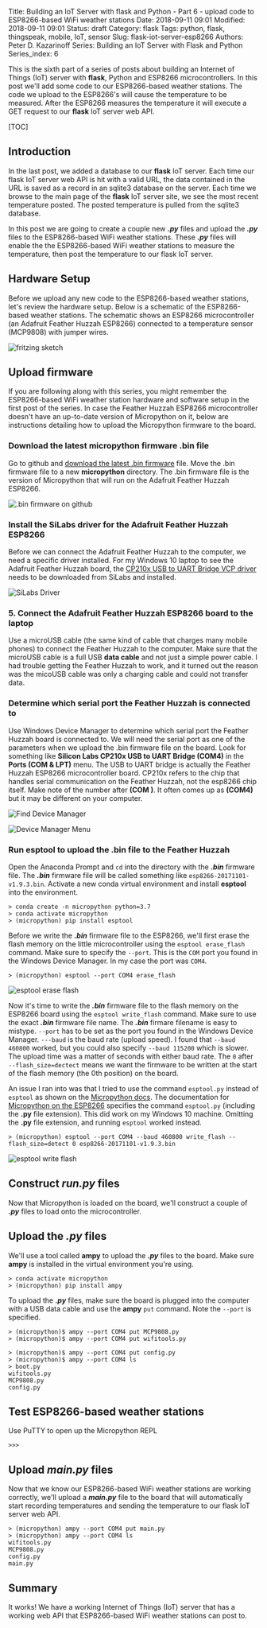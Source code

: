 Title: Building an IoT Server with flask and Python - Part 6 - upload code to ESP8266-based WiFi weather stations
Date: 2018-09-11 09:01
Modified: 2018-09-11 09:01
Status: draft
Category: flask
Tags: python, flask, thingspeak, mobile, IoT, sensor
Slug: flask-iot-server-esp8266
Authors: Peter D. Kazarinoff
Series: Building an IoT Server with Flask and Python
Series_index: 6

This is the sixth part of a series of posts about building an Internet of Things (IoT) server with **flask**, Python and ESP8266 microcontrollers. In this post we'll add some code to our ESP8266-based weather stations. The code we upload to the ESP8266's will cause the temperature to be measured. After the ESP8266 measures the temperature it will execute a GET request to our **flask** IoT server web API.

[TOC]

## Introduction

In the last post, we added a database to our **flask** IoT server. Each time our flask IoT server web API is hit with a valid URL, the data contained in the URL is saved as a record in an sqlite3 database on the server. Each time we browse to the main page of the **flask** IoT server site, we see the most recent temperature posted. The posted temperature is pulled from the sqlite3 database. 

In this post we are going to create a couple new **_.py_** files and upload the **_.py_** files to the ESP8266-based WiFi weather stations. These **_.py_** files will enable the the ESP8266-based WiFi weather stations to measure the temperature, then post the temperature to our flask IoT server.

## Hardware Setup

Before we upload any new code to the ESP8266-based weather stations, let's review the hardware setup. Below is a schematic of the ESP8266-based weather stations. The schematic shows an ESP8266 microcontroller (an Adafruit Feather Huzzah ESP8266) connected to a temperature sensor (MCP9808) with jumper wires.

![fritzing sketch]({filename}/posts/micropython/feather_huzzah_temp_sensor_fritzing.png)

## Upload firmware

If you are following along with this series, you might remember the ESP8266-based WiFi weather station hardware and software setup in the first post of the series. In case the Feather Huzzah ESP8266 microcontroller doesn't have an up-to-date version of Micropython on it, below are instructions detailing how to upload the Micropython firmware to the board.

### Download the latest micropython firmware .bin file

Go to github and [download the latest .bin firmware](https://micropython.org/download#esp8266) file. Move the .bin firmware file to a new **micropython** directory. The .bin firmware file is the version of Micropython that will run on the Adafruit Feather Huzzah ESP8266. 

![.bin firmware on github]({filename}/posts/micropython/firmware_download_page.PNG)

### Install the SiLabs driver for the Adafruit Feather Huzzah ESP8266

Before we can connect the Adafruit Feather Huzzah to the computer, we need a specific driver installed. For my Windows 10 laptop to see the Adafruit Feather Huzzah board, the [CP210x USB to UART Bridge VCP driver](https://www.silabs.com/products/development-tools/software/usb-to-uart-bridge-vcp-drivers) needs to be downloaded from SiLabs and installed.

![SiLabs Driver]({filename}/posts/micropython/download_silabs_driver.PNG)

### 5. Connect the Adafruit Feather Huzzah ESP8266 board to the laptop

Use a microUSB cable (the same kind of cable that charges many mobile phones) to connect the Feather Huzzah to the computer. Make sure that the microUSB cable is a full USB __data cable__ and not just a simple power cable. I had trouble getting the Feather Huzzah to work, and it turned out the reason was the micoUSB cable was only a charging cable and could not transfer data. 

### Determine which serial port the Feather Huzzah is connected to

Use Windows Device Manager to determine which serial port the Feather Huzzah board is connected to. We will need the serial port as one of the parameters when we upload the .bin firmware file on the board. Look for something like **Silicon Labs CP210x USB to UART Bridge (COM4)** in the **Ports (COM & LPT)** menu. The USB to UART bridge is actually the Feather Huzzah ESP8266 microcontroller board. CP210x refers to the chip that handles serial communication on the Feather Huzzah, not the esp8266 chip itself. Make note of the number after **(COM )**. It often comes up as **(COM4)** but it may be different on your computer. 

![Find Device Manager]({filename}/posts/micropython/find_device_manager.png)

![Device Manager Menu]({filename}/posts/micropython/device_manager_menu.png)

### Run esptool to upload the .bin file to the Feather Huzzah

Open the Anaconda Prompt and ```cd``` into the  directory with the **_.bin_** firmware file. The **_.bin_** firmware file will be called something like ```esp8266-20171101-v1.9.3.bin```. Activate a new conda virtual environment and install **esptool** into the environment.

```text
> conda create -n micropython python=3.7
> conda activate micropython
> (micropython) pip install esptool
```

Before we write the **_.bin_** firmware file to the ESP8266, we'll first erase the flash memory on the little microcontroller using the ```esptool erase_flash``` command. Make sure to specify the ```--port```. This is the ```COM``` port you found in the Windows Device Manager.  In my case the port was ```COM4```.

```text
> (micropython) esptool --port COM4 erase_flash
```

![esptool erase flash]({filename}/posts/micropython/esptool_erase_flash.PNG)

Now it's time to write the **_.bin_** firmware file to the flash memory on the ESP8266 board using the ```esptool write_flash``` command. Make sure to use the exact **_.bin_** firmware file name. The **_.bin_** firmare filename is easy to mistype. ```--port``` has to be set as the port you found in the Windows Device Manager. ```---baud``` is the baud rate (upload speed). I found that ```--baud 460800``` worked, but you could also specify ```--baud 115200``` which is slower. The upload time was a matter of seconds with either baud rate. The ```0``` after ```--flash_size=dectect``` means we want the firmware to be written at the start of the flash memory (the 0th position) on the board. 

An issue I ran into was that I tried to use the command ```esptool.py``` instead of ```esptool``` as shown on the [Micropython docs](https://docs.micropython.org/en/latest/esp8266/esp8266/tutorial/intro.html#deploying-the-firmware). The documentation for [Micropython on the ESP8266](https://docs.micropython.org/en/latest/esp8266/esp8266/tutorial/intro.html#deploying-the-firmware) specifies the command ```esptool.py``` (including the **.py** file extension). This did work on my Windows 10 machine. Omitting the **.py** file extension, and running ```esptool``` worked instead. 

```text
> (micropython) esptool --port COM4 --baud 460800 write_flash --flash_size=detect 0 esp8266-20171101-v1.9.3.bin
```

![esptool write flash]({filename}/posts/micropython/esptool_write_flash.PNG)

## Construct **_run.py_** files

Now that Micropython is loaded on the board, we'll construct a couple of **_.py_** files to load onto the microcontroller.

## Upload the **_.py_** files

We'll use a tool called **ampy** to upload the **_.py_** files to the board. Make sure **ampy** is installed in the virtual environment you're using.

```text
> conda activate micropython
> (micropython) pip install ampy
```

To upload the **_.py_** files, make sure the board is plugged into the computer with a USB data cable and use the **ampy** ```put``` command. Note the ```--port``` is specified.

```text
> (micropython)$ ampy --port COM4 put MCP9808.py
> (micropython)$ ampy --port COM4 put wifitools.py

> (micropython)$ ampy --port COM4 put config.py
> (micropython)$ ampy --port COM4 ls
> boot.py
wifitools.py
MCP9808.py
config.py
```

## Test ESP8266-based weather stations

Use PuTTY to open up the Micropython REPL

```text
>>>
```

## Upload **_main.py_** files

Now that we know our ESP8266-based WiFi weather stations are working correctly, we'll upload a **_main.py_** file to the board that will automatically start recording temperatures and sending the temperature to our flask IoT server web API.

```text
> (micropython) ampy --port COM4 put main.py
> (micropython) ampy --port COM4 ls
wifitools.py
MCP9808.py
config.py
main.py
```

## Summary 

It works! We have a working Internet of Things (IoT) server that has a working web API that ESP8266-based WiFi weather stations can post to.